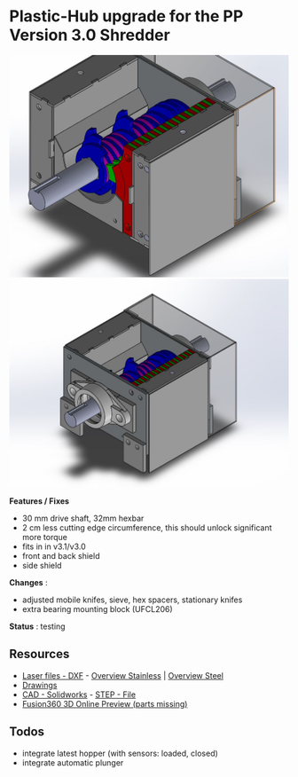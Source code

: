 # Plastic-Hub upgrade for the PP Version 3.0 Shredder

![](./media/preview.JPG)
![](./media/all.JPG)

**Features / Fixes**

- 30 mm drive shaft, 32mm hexbar
- 2 cm less cutting edge circumference, this should unlock significant more torque
- fits in in v3.1/v3.0
- front and back shield
- side shield

**Changes** :

- adjusted mobile knifes, sieve, hex spacers, stationary knifes
- extra bearing mounting block (UFCL206)

**Status** : testing

## Resources

- [Laser files - DXF](./laser) -  [Overview Stainless](./laser/Shredder_3.2_overview_Inox.PDF) | [Overview Steel](./laser/Shredder_3.2_overview_Ferro.PDF)
- [Drawings](./drawings)
- [CAD - Solidworks](./cad) - [STEP - File](./cad/shredder_v3.2.STEP)
- [Fusion360 3D Online Preview (parts missing)](https://a360.co/2UXQFuX)

## Todos

- integrate latest hopper (with sensors: loaded, closed)
- integrate automatic plunger
